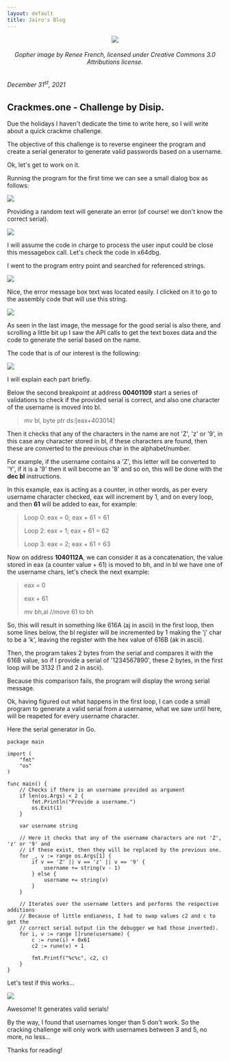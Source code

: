 ```yaml
---
layout: default
title: Jairo's Blog
---
```


<center>
<img src="https://upload.wikimedia.org/wikipedia/commons/5/53/Go_gopher_five_years.jpg">
<h6> Gopher image by Renee French, licensed under Creative Commons 3.0 Attributions license. </h6>
</center>
<h6>December 31<sup>st</sup>, 2021</h6>

## Crackmes.one - Challenge by Disip.

Due the holidays I haven't dedicate the time to write here, so I will write about a quick crackme challenge.

The objective of this challenge is to reverse engineer the program and create a serial generator to generate valid passwords based
on a username.

Ok, let's get to work on it.

Running the program for the first time we can see a small dialog box as follows:

<img src="https://jairochavesb.github.io/blog/images/cracking-challenge-by-disip/img001.png">

Providing a random text will generate an error (of course! we don't know the correct serial).

<img src="https://jairochavesb.github.io/blog/images/cracking-challenge-by-disip/img002.png">

I will assume the code in charge to process the user input could be close this messagebox call.
Let's check the code in x64dbg.

I went to the program entry point and searched for referenced strings.

<img src="https://jairochavesb.github.io/blog/images/cracking-challenge-by-disip/img003.png">

Nice, the error message box text was located easily. I clicked on it to go to the assembly code that will use this string.

<img src="https://jairochavesb.github.io/blog/images/cracking-challenge-by-disip/img004.png">

As seen in the last image, the message for the good serial is also there, and scrolling a little bit up I saw the API calls to get the text boxes data and the code to generate the serial based on the name.

The code that is of our interest is the following:

<img src="https://jairochavesb.github.io/blog/images/cracking-challenge-by-disip/img005.png">

I will explain each part briefly.

Below the second breakpoint at address <b>00401109</b> start a series of validations to check if the provided serial is correct, and also one character of the username is moved into bl.

> mv bl, byte ptr ds:[eax+403014]

Then it checks that any of the characters in the name are not 'Z', 'z' or '9', in this case any character stored in bl, if these characters are found, then these are converted to the previous char in the alphabet/number. 

For example, if the username contains a 'Z', this letter will be converted to 'Y', if it is a '9' then it will become an '8' and so on, this will be done with the <b>dec bl</b> instructions.

In this example, eax is acting as a counter, in other words, as per every username character checked, eax will increment by 1, and on every loop, and then <b>61</b> will be added to eax, for example:

> Loop 0: eax = 0; eax + 61 = 61
>
> Loop 2: eax = 1; eax + 61 = 62
>
> Loop 3: eax = 2; eax + 61 = 63

Now on address <b>1040112A</b>, we can consider it as a concatenation, the value stored in eax (a counter value + 61) is moved to bh, and in bl we have one of the username chars, let's check the next example:

> eax = 0
>
> eax + 61
>
> mv bh,al	//move 61 to bh

So, this will result in something like 616A (aj in ascii) in the first loop, then some lines below, the bl register will be incremented by 1 making the 'j' char to be a 'k', leaving the register with the hex value of 616B (ak in ascii).

Then, the program takes 2 bytes from the serial and compares it with the 616B value, so if I provide a serial of '1234567890', these 2 bytes, in the first loop will be 3132 (1 and 2 in ascii).

Because this comparison fails, the program will display the wrong serial message.

Ok, having figured out what happens in the first loop, I can code a small program to generate a valid serial from a username, what we saw until here, will be reapeted for every username character.

Here the serial generator in Go.

```golang
package main

import (
	"fmt"
	"os"
)

func main() {
	// Checks if there is an username provided as argument
	if len(os.Args) < 2 {
		fmt.Println("Provide a username.")
		os.Exit(1)
	}

	var username string

	// Here it checks that any of the username characters are not 'Z', 'z' or '9' and
	// if these exist, then they will be replaced by the previous one.
	for _, v := range os.Args[1] {
		if v == 'Z' || v == 'z' || v == '9' {
			username += string(v - 1)
		} else {
			username += string(v)
		}
	}

	// Iterates over the username letters and performs the respective additions
	// Because of little endianess, I had to swap values c2 and c to get the
	// correct serial output (in the debugger we had those inverted).
	for i, v := range []rune(username) {
		c := rune(i) + 0x61
		c2 := rune(v) + 1

		fmt.Printf("%c%c", c2, c)
	}
}

``` 

Let's test if this works...

<img src="https://jairochavesb.github.io/blog/images/cracking-challenge-by-disip/img006.png">

Awesome! It generates valid serials!

By the way, I found that usernames longer than 5 don't work. So the cracking challenge will only work with usernames between 3 and 5, no more, no less...

Thanks for reading!






